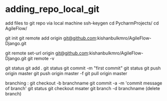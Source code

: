 # adding_repo_local_git
add files to git repo via local machine
ssh-keygen
 cd PycharmProjects/
 cd AgileFlow/

 git init
 git remote add origin git@github.com:kishanbulkmro/AgileFlow-Django.git
 
 git remote set-url origin git@github.com:kishanbulkmro/AgileFlow-Django.git
 git remote -v

git status
git add .
git status
git commit -m "first commit"
git status
git push origin master
git push origin master -f
git pull origin master 





branching :
git checkout -b branchname
git commit -a -m 'commit message of branch'
git status
git checkout msater
 git branch -d branchname (delete branch)
